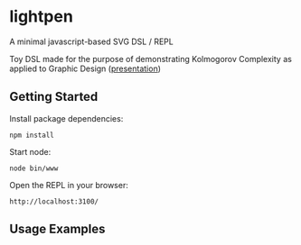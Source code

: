 # lightpen
A minimal javascript-based SVG DSL / REPL

Toy DSL made for the purpose of demonstrating Kolmogorov Complexity as applied to Graphic Design ([presentation](https://www.slideshare.net/alekbr/kolmogorov-complexity-art-and-all-that))

## Getting Started

Install package dependencies:

```console
npm install
```

Start node:

```console
node bin/www
```


Open the REPL in your browser:

```console
http://localhost:3100/
```

## Usage Examples

